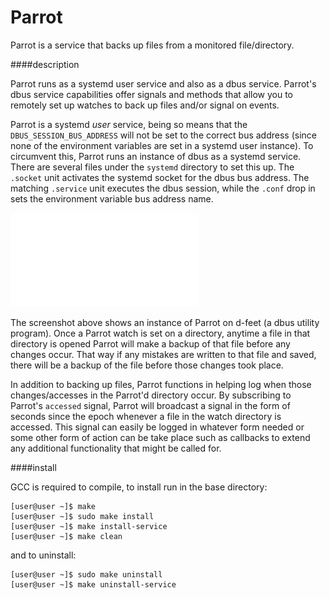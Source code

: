 Parrot
======

Parrot is a service that backs up files from a monitored file/directory.

####description

Parrot runs as a systemd user service and also as a dbus service.  Parrot's dbus 
service capabilities offer signals and methods that allow you to remotely set 
up watches to back up files and/or signal on events.

Parrot is a systemd _user_ service, being so means that the 
`DBUS_SESSION_BUS_ADDRESS` will not be set to the correct bus address (since 
none of the environment variables are set in a systemd user instance).  To 
circumvent this, Parrot runs an instance of dbus as a systemd service.  There 
are several files under the `systemd` directory to set this up.  The `.socket` 
unit activates the systemd socket for the dbus bus address.  The matching 
`.service` unit executes the dbus session, while the `.conf` drop in sets the 
environment variable bus address name.

![ScreenShot](/screenshots/parrot_dfeet.img)

The screenshot above shows an instance of Parrot on d-feet (a dbus utility 
program).  Once a Parrot watch is set on a directory, anytime a file in that 
directory is opened Parrot will make a backup of that file before any changes
occur.  That way if any mistakes are written to that file and saved, there will
be a backup of the file before those changes took place.

In addition to backing up files, Parrot functions in helping log when those 
changes/accesses in the Parrot'd directory occur.  By subscribing to Parrot's
`accessed` signal, Parrot will broadcast a signal in the form of seconds since
the epoch whenever a file in the watch directory is accessed.  This signal can
easily be logged in whatever form needed or some other form of action can be 
take place such as callbacks to extend any additional functionality that might
be called for.

####install

GCC is required to compile, to install run in the base directory:

    [user@user ~]$ make
    [user@user ~]$ sudo make install
    [user@user ~]$ make install-service
    [user@user ~]$ make clean

and to uninstall:

    [user@user ~]$ sudo make uninstall
    [user@user ~]$ make uninstall-service
